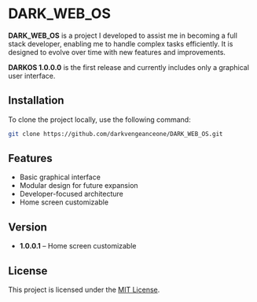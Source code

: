 # DARK_WEB_OS

**DARK_WEB_OS** is a project I developed to assist me in becoming a full stack developer, enabling me to handle complex tasks efficiently. It is designed to evolve over time with new features and improvements.

**DARKOS 1.0.0.0** is the first release and currently includes only a graphical user interface.

## Installation

To clone the project locally, use the following command:

```bash
git clone https://github.com/darkvengeanceone/DARK_WEB_OS.git
```

## Features

- Basic graphical interface
- Modular design for future expansion
- Developer-focused architecture
- Home screen customizable

## Version

- **1.0.0.1** – Home screen customizable

## License

This project is licensed under the [MIT License](LICENSE).

